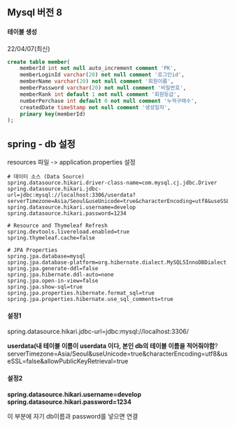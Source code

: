 ## Mysql 버전 8

#### 테이블 생성

22/04/07(최신)

```sql
create table member(
    memberId int not null auto_increment comment 'PK',
    memberLoginId varchar(20) not null comment '로그인id',
    memberName varchar(20) not null comment '회원이름',
    memberPassword varchar(20) not null comment '비밀번호',
    memberRank int default 1 not null comment '회원등급',
    numberPerchase int default 0 not null comment '누적구매수',
    createdDate timeStamp not null comment '생성일자',
    primary key(memberId)
);
```



## spring - db 설정

resources 파일 -> application.properties 설정

```
# 데이터 소스 (Data Source)
spring.datasource.hikari.driver-class-name=com.mysql.cj.jdbc.Driver
spring.datasource.hikari.jdbc-url=jdbc:mysql://localhost:3306/userdata?serverTimezone=Asia/Seoul&useUnicode=true&characterEncoding=utf8&useSSL=false&allowPublicKeyRetrieval=true
spring.datasource.hikari.username=develop
spring.datasource.hikari.password=1234

# Resource and Thymeleaf Refresh
spring.devtools.livereload.enabled=true
spring.thymeleaf.cache=false

# JPA Properties
spring.jpa.database=mysql
spring.jpa.database-platform=org.hibernate.dialect.MySQL5InnoDBDialect
spring.jpa.generate-ddl=false
spring.jpa.hibernate.ddl-auto=none
spring.jpa.open-in-view=false
spring.jpa.show-sql=true
spring.jpa.properties.hibernate.format_sql=true
spring.jpa.properties.hibernate.use_sql_comments=true
```

#### 설정1

spring.datasource.hikari.jdbc-url=jdbc:mysql://localhost:3306/

**userdata(내 테이블 이름이 userdata 이다, 본인 db의 테이블 이름을 적어줘야함**?serverTimezone=Asia/Seoul&useUnicode=true&characterEncoding=utf8&useSSL=false&allowPublicKeyRetrieval=true



#### 설정2

**spring.datasource.hikari.username=develop**
**spring.datasource.hikari.password=1234**

이 부분에 자기 db이름과 password를 넣으면 연결